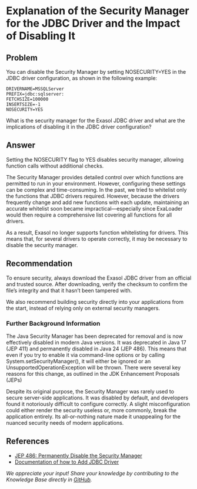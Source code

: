 # Explanation of the Security Manager for the JDBC Driver and the Impact of Disabling It

## Problem

You can disable the Security Manager by setting NOSECURITY=YES in the JDBC driver configuration, as shown in the following example:

```text
DRIVERNAME=MSSQLServer
PREFIX=jdbc:sqlserver:
FETCHSIZE=100000
INSERTSIZE=-1
NOSECURITY=YES
```

What is the security manager for the Exasol JDBC driver and what are the implications of disabling it in the JDBC driver configuration?

## Answer

Setting the NOSECURITY flag to YES disables security manager, allowing function calls without additional checks.

The Security Manager provides detailed control over which functions are permitted to run in your environment. However, configuring these settings can be complex and time-consuming.  In the past, we tried to whitelist only the functions that JDBC drivers required. However, because the drivers frequently change and add new functions with each update, maintaining an accurate whitelist soon became impractical—especially since ExaLoader would then require a comprehensive list covering all functions for all drivers.

As a result, Exasol no longer supports function whitelisting for drivers. This means that, for several drivers to operate correctly, it may be necessary to disable the security manager.

## Recommendation

To ensure security, always download the Exasol JDBC driver from an official and trusted source. After downloading, verify the checksum to confirm the file’s integrity and that it hasn’t been tampered with.

We also recommend building security directly into your applications from the start, instead of relying only on external security managers.

### Further Background Information

The Java Security Manager has been deprecated for removal and is now effectively disabled in modern Java versions. It was deprecated in Java 17 (JEP 411) and permanently disabled in Java 24 (JEP 486). This means that even if you try to enable it via command-line options or by calling System.setSecurityManager(), it will either be ignored or an UnsupportedOperationException will be thrown.
There were several key reasons for this change, as outlined in the JDK Enhancement Proposals (JEPs)

Despite its original purpose, the Security Manager was rarely used to secure server-side applications. It was disabled by default, and developers found it notoriously difficult to configure correctly. A slight misconfiguration could either render the security useless or, more commonly, break the application entirely. Its all-or-nothing nature made it unappealing for the nuanced security needs of modern applications.

## References

* [JEP 486: Permanently Disable the Security Manager](https://openjdk.org/jeps/486#:~:text=Summary,via%20JEP%20411%20(2021).)
* [Documentation of how to Add JDBC Driver](https://docs.exasol.com/db/latest/administration/on-premise/manage_drivers/add_jdbc_driver.htm)

*We appreciate your input! Share your knowledge by contributing to the Knowledge Base directly in [GitHub](https://github.com/exasol/public-knowledgebase).*
